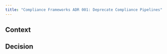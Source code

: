 ```yaml
---
title: "Compliance Frameworks ADR 001: Deprecate Compliance Pipelines"
---
```


## Context

## Decision
